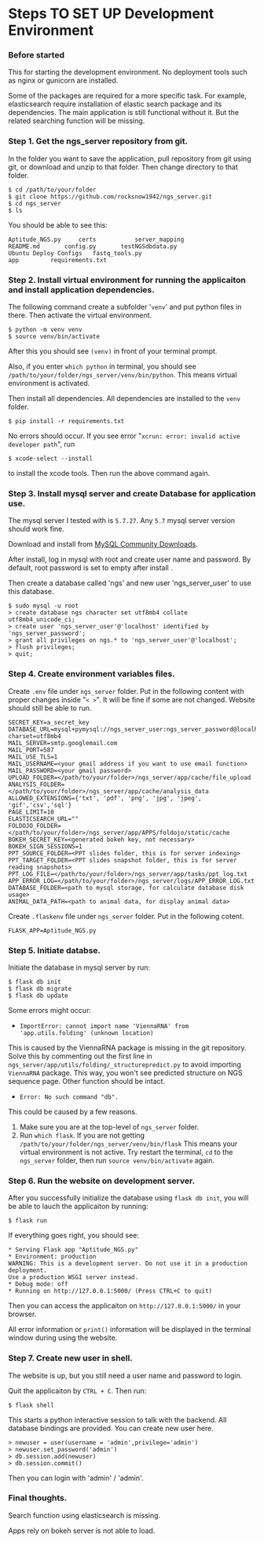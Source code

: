 # Steps TO SET UP Development Environment

### Before started
This for starting the development environment. No deployment tools such as nginx or gunicorn are installed.

Some of the packages are required for a more specific task. For example, elasticsearch require installation of 
elastic search package and its dependencies. The main application is still functional without it. But the 
related searching function will be missing.  

### Step 1. Get the ngs_server repository from git.
In the folder you want to save the application, pull repository from git using git, 
or download and unzip to that folder. Then change directory to that folder.

    $ cd /path/to/your/folder
    $ git clone https://github.com/rocksnow1942/ngs_server.git
    $ cd ngs_server 
    $ ls 

You should be able to see this:

    Aptitude_NGS.py		certs			server_mapping
    README.md		config.py		testNGSdbdata.py
    Ubuntu Deploy Configs	fastq_tools.py
    app			requirements.txt

### Step 2. Install virtual environment for running the applicaiton and install application dependencies. 
The following command create a subfolder '`venv`' and put python files in there. Then activate the virtual environment. 

    $ python -m venv venv 
    $ source venv/bin/activate 
   

After this you should see `(venv)` in front of your terminal prompt. 

Also, if you enter `which python` in terminal, you should see 
`/path/to/your/folder/ngs_server/venv/bin/python`. This means virtual environment is activated. 

Then install all dependencies. All dependencies are installed to the `venv` folder. 

    $ pip install -r requirements.txt

No errors should occur. If you see error "`xcrun: error: invalid active developer path`", run 
    
    $ xcode-select --install 

to install the xcode tools. Then run the above command again. 

### Step 3. Install mysql server and create Database for application use. 
The mysql server I tested with is `5.7.27`. Any `5.7` mysql server version should work fine. 

Download and install from [MySQL Community Downloads](https://dev.mysql.com/downloads/mysql/).

After install, log in mysql with root and create user name and password. 
By default, root password is set to empty after install . 

Then create a database called 'ngs' and new user 'ngs_server_user' to use this database.

    $ sudo mysql -u root 
    > create database ngs character set utf8mb4 collate utf8mb4_unicode_ci;
    > create user 'ngs_server_user'@'localhost' identified by 'ngs_server_password';
    > grant all privileges on ngs.* to 'ngs_server_user'@'localhost';
    > flush privileges;
    > quit;

### Step 4. Create environment variables files. 

Create `.env` file under `ngs_server` folder. Put in the following content with proper changes inside "`< >`". 
It will be fine if some are not changed. Website should still be able to run.

    SECRET_KEY=a_secret_key
    DATABASE_URL=mysql+pymysql://ngs_server_user:ngs_server_password@localhost:3306/ngs?charset=utf8mb4
    MAIL_SERVER=smtp.googlemail.com
    MAIL_PORT=587
    MAIL_USE_TLS=1
    MAIL_USERNAME=<your gmail address if you want to use email function>
    MAIL_PASSWORD=<your gmail password>
    UPLOAD_FOLDER=</path/to/your/folder>/ngs_server/app/cache/file_upload
    ANALYSIS_FOLDER=</path/to/your/folder>/ngs_server/app/cache/analysis_data
    ALLOWED_EXTENSIONS={'txt', 'pdf', 'png', 'jpg', 'jpeg', 'gif','csv','sql'}
    PAGE_LIMIT=10
    ELASTICSEARCH_URL=""
    FOLDOJO_FOLDER=</path/to/your/folder>/ngs_server/app/APPS/foldojo/static/cache
    BOKEH_SECRET_KEY=<generated bokeh key, not necessary>
    BOKEH_SIGN_SESSIONS=1
    PPT_SOURCE_FOLDER=<PPT slides folder, this is for server indexing>
    PPT_TARGET_FOLDER=<PPT slides snapshot folder, this is for server reading snapshots>
    PPT_LOG_FILE=</path/to/your/folder>/ngs_server/app/tasks/ppt_log.txt 
    APP_ERROR_LOG=</path/to/your/folder>/ngs_server/logs/APP_ERROR_LOG.txt
    DATABASE_FOLDER=<path to mysql storage, for calculate database disk usage>
    ANIMAL_DATA_PATH=<path to animal data, for display animal data> 

Create `.flaskenv` file under `ngs_server` folder. Put in the following cotent.

    FLASK_APP=Aptitude_NGS.py

### Step 5. Initiate databse. 
Initiate the database in mysql server by run:
    
    $ flask db init 
    $ flask db migrate 
    $ flask db update

Some errors might occur: 

* `ImportError: cannot import name 'ViennaRNA' from 'app.utils.folding' (unknown location)`

This is caused by the ViennaRNA package is missing in the git repository. Solve this by commenting out 
the first line in `ngs_server/app/utils/folding/_structurepredict.py` to avoid importing `ViennaRNA` package.
This way, you won't see predicted structure on NGS sequence page. Other function should be intact.

* `Error: No such command "db".` 

This could be caused by a few reasons.
1. Make sure you are at the top-level of `ngs_server` folder. 
2. Run `which flask`. If you are not getting `/path/to/your/folder/ngs_server/venv/bin/flask`
This means your virtual environment is not active. Try restart the terminal, `cd` to the `ngs_server` folder, 
then run `source venv/bin/activate` again. 

### Step 6. Run the website on development server. 

After you successfully initialize the database using `flask db init`, you will be able to lauch the applicaiton by running: 

    $ flask run 

If everything goes right, you should see: 

    * Serving Flask app "Aptitude_NGS.py"
    * Environment: production
    WARNING: This is a development server. Do not use it in a production deployment.
    Use a production WSGI server instead.
    * Debug mode: off
    * Running on http://127.0.0.1:5000/ (Press CTRL+C to quit) 

Then you can access the applicaiton on `http://127.0.0.1:5000/` in your browser.

All error information or `print()` information will be displayed in the terminal window during using the website.

### Step 7. Create new user in shell. 
The website is up, but you still need a user name and password to login. 

Quit the applicaiton by `CTRL + C`. Then run: 

    $ flask shell 
This starts a python interactive session to talk with the backend. All database bindings are provided.
You can create new user here.

    > newuser = user(username = 'admin',privilege='admin') 
    > newuser.set_password('admin')
    > db.session.add(newuser)
    > db.session.commit()

Then you can login with 'admin' / 'admin'. 

### Final thoughts.

Search function using elasticsearch is missing.  

Apps rely on bokeh server is not able to load. 


